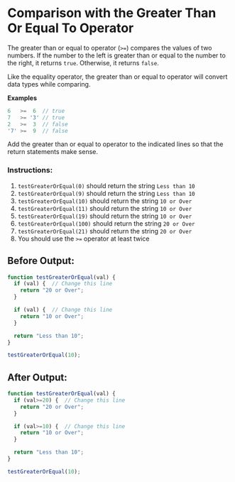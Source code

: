 # Comparison with the Greater Than Or Equal To Operator

The greater than or equal to operator (`>=`) compares the values of two numbers. If the number to the left is greater than or equal to the number to the right, it returns `true`. Otherwise, it returns `false`.

Like the equality operator, the greater than or equal to operator will convert data types while comparing.

**Examples**
```javascript
6   >=  6  // true
7   >= '3' // true
2   >=  3  // false
'7' >=  9  // false
```

Add the greater than or equal to operator to the indicated lines so that the return statements make sense.

### Instructions:
1. `testGreaterOrEqual(0)` should return the string `Less than 10`
2. `testGreaterOrEqual(9)` should return the string `Less than 10`
3. `testGreaterOrEqual(10)` should return the string `10 or Over`
4. `testGreaterOrEqual(11)` should return the string `10 or Over`
5. `testGreaterOrEqual(19)` should return the string `10 or Over`
6. `testGreaterOrEqual(100)` should return the string `20 or Over`
7. `testGreaterOrEqual(21)` should return the string `20 or Over`
8. You should use the `>=` operator at least twice

## Before Output:
```javascript
function testGreaterOrEqual(val) {
  if (val) {  // Change this line
    return "20 or Over";
  }

  if (val) {  // Change this line
    return "10 or Over";
  }

  return "Less than 10";
}

testGreaterOrEqual(10);
```

## After Output:
```javascript
function testGreaterOrEqual(val) {
  if (val>=20) {  // Change this line
    return "20 or Over";
  }

  if (val>=10) {  // Change this line
    return "10 or Over";
  }

  return "Less than 10";
}

testGreaterOrEqual(10);
```